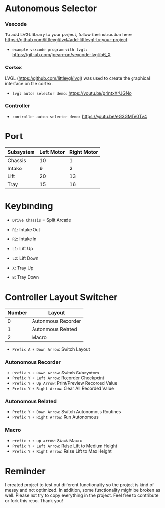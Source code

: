 # Autonomous Selector

### Vexcode

To add LVGL library to your porject, follow the instruction here: https://github.com/littlevgl/lvgl#add-littlevgl-to-your-project

* `example vexcode program with lvgl:` https://github.com/jpearman/vexcode-lvgllib6_X

### Cortex

LVGL (https://github.com/littlevgl/lvgl) was used to create the graphical interface on the cortex.

* `lvgl auton selector demo:` https://youtu.be/p4ntxXrUGNo


### Controller

* `controller auton selector demo:` https://youtu.be/eG3GMTe0Tv4

# Port

| Subsystem | Left Motor | Right Motor |
| ------------- | ------------- | ------------- |
| Chassis | 10 | 1 |
| Intake | 9 | 2 |
| Lift | 20 | 13 |
| Tray | 15 | 16 |

# Keybinding

* `Drive Chassis` = Split Arcade

* `R1`: Intake Out
* `R2`: Intake In

* `L1`: Lift Up
* `L2`: Lift Down

* `X`: Tray Up
* `B`: Tray Down

# Controller Layout Switcher

| Number  | Layout |
| ------------- | ------------- |
| 0  | Autonmous Recorder  |
| 1  | Autonmous Related  |
| 2  | Macro  |

* `Prefix A + Down Arrow`: Switch Layout

### Autonomous Recorder

* `Prefix Y + Down Arrow`: Switch Subsystem
* `Prefix Y + Left Arrow`: Recorder Checkpoint
* `Prefix Y + Up Arrow`: Print/Preview Recorded Value
* `Prefix Y + Right Arrow`: Clear All Recorded Value

### Autonomous Related

* `Prefix Y + Down Arrow`: Switch Autonomous Routines
* `Prefix Y + Right Arrow`: Run Autonomous

### Macro

* `Prefix Y + Up Arrow`: Stack Macro
* `Prefix Y + Left Arrow`: Raise Lift to Medium Height
* `Prefix Y + Right Arrow`: Raise Lift to Max Height

# Reminder

I created project to test out different functionality so the project is kind of messy and not optimized. In addition, some functionality might be broken as well. Please not try to copy everything in the project. Feel free to contribute or fork this repo. Thank you!
